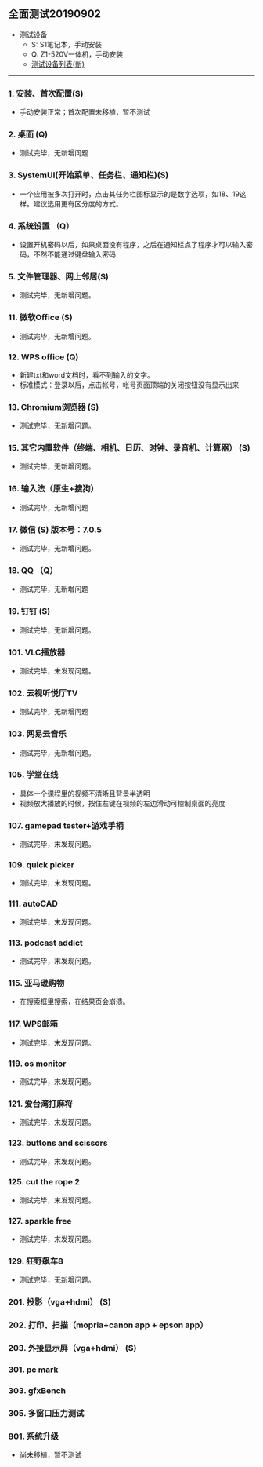 ## 全面测试20190902
- 测试设备
   - S: S1笔记本，手动安装
   - Q: Z1-520V一体机，手动安装
   - [测试设备列表(新)](https://github.com/openthos/app-testing-results/blob/master/list/%E6%B5%8B%E8%AF%95%E8%AE%BE%E5%A4%87%E5%88%97%E8%A1%A8%E6%96%B0.md)

***

### 1. 安装、首次配置(S)

- 手动安装正常；首次配置未移植，暂不测试

### 2. 桌面 (Q)
- 测试完毕，无新增问题

### 3. SystemUI(开始菜单、任务栏、通知栏)(S)

- 一个应用被多次打开时，点击其任务栏图标显示的是数字选项，如18、19这样。建议选用更有区分度的方式。

### 4. 系统设置 （Q）
- 设置开机密码以后，如果桌面没有程序，之后在通知栏点了程序才可以输入密码，不然不能通过键盘输入密码

### 5. 文件管理器、网上邻居(S)

- 测试完毕，无新增问题。

### 11. 微软Office (S)

- 测试完毕，无新增问题。

### 12. WPS office (Q)
- 新建txt和word文档时，看不到输入的文字。
- 标准模式：登录以后，点击帐号，帐号页面顶端的关闭按钮没有显示出来

### 13. Chromium浏览器 (S)
- 测试完毕，无新增问题。


### 15. 其它内置软件（终端、相机、日历、时钟、录音机、计算器） (S)
- 测试完毕，无新增问题。

### 16. 输入法（原生+搜狗）
- 测试完毕，无新增问题

### 17. 微信 (S) 版本号：7.0.5
- 测试完毕，无新增问题。

### 18. QQ （Q）
- 测试完毕，无新增问题

### 19. 钉钉 (S)
- 测试完毕，无新增问题。

### 101. VLC播放器

- 测试完毕，未发现问题。

### 102. 云视听悦厅TV
- 测试完毕，无新增问题

### 103. 网易云音乐

- 测试完毕，无新增问题。

### 105. 学堂在线

- 具体一个课程里的视频不清晰且背景半透明
- 视频放大播放的时候，按住左键在视频的左边滑动可控制桌面的亮度

### 107. gamepad tester+游戏手柄

- 测试完毕，末发现问题。

### 109. quick picker

- 测试完毕，末发现问题。

### 111. autoCAD

- 测试完毕，末发现问题。

### 113. podcast addict

- 测试完毕，末发现问题。

### 115. 亚马逊购物

- 在搜索框里搜索，在结果页会崩溃。

### 117. WPS邮箱

- 测试完毕，末发现问题。

### 119. os monitor

- 测试完毕，末发现问题。

### 121. 爱台湾打麻将

- 测试完毕，末发现问题。

### 123. buttons and scissors

- 测试完毕，末发现问题。

### 125. cut the rope 2

- 测试完毕，末发现问题。

### 127. sparkle free

- 测试完毕，末发现问题。

### 129. 狂野飙车8

- 测试完毕，无新增问题。

### 201. 投影（vga+hdmi） (S)


### 202. 打印、扫描（mopria+canon app + epson app）


### 203. 外接显示屏（vga+hdmi） (S)

### 301. pc mark

### 303. gfxBench

### 305. 多窗口压力测试

### 801. 系统升级

- 尚未移植，暂不测试

